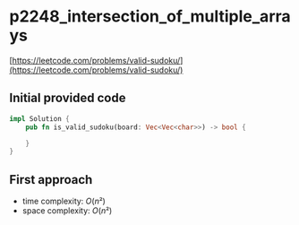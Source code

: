 # p2248_intersection_of_multiple_arrays

[https://leetcode.com/problems/valid-sudoku/](https://leetcode.com/problems/valid-sudoku/)

## Initial provided code

```Rust
impl Solution {
    pub fn is_valid_sudoku(board: Vec<Vec<char>>) -> bool {

    }
}
```

## First approach

- time complexity: $O(n²)$
- space complexity: $O(n²)$
